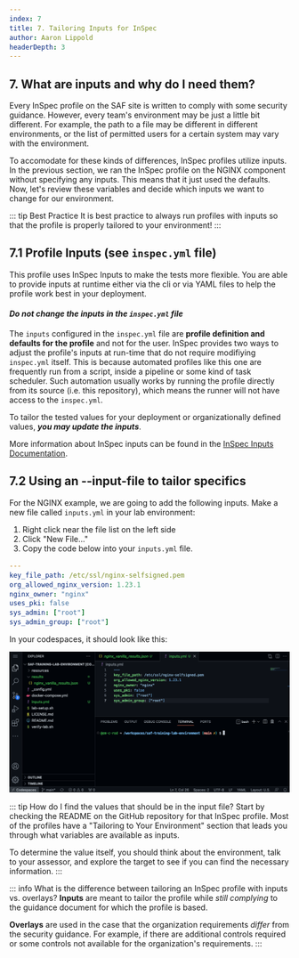 ```yaml
---
index: 7
title: 7. Tailoring Inputs for InSpec
author: Aaron Lippold
headerDepth: 3
---
```


## 7. What are inputs and why do I need them?

Every InSpec profile on the SAF site is written to comply with some security guidance. However, every team's environment may be just a little bit different. For example, the path to a file may be different in different environments, or the list of permitted users for a certain system may vary with the environment. 

To accomodate for these kinds of differences, InSpec profiles utilize inputs. In the previous section, we ran the InSpec profile on the NGINX component without specifying any inputs. This means that it just used the defaults. Now, let's review these variables and decide which inputs we want to change for our environment.

::: tip Best Practice
It is best practice to always run profiles with inputs so that the profile is properly tailored to your environment!
:::

## 7.1 Profile Inputs (see `inspec.yml` file)

This profile uses InSpec Inputs to make the tests more flexible. You are able to provide inputs at runtime either via the cli or via YAML files to help the profile work best in your deployment.

#### **_Do not change the inputs in the `inspec.yml` file_**

The `inputs` configured in the `inspec.yml` file are **profile definition and defaults for the profile** and not for the user. InSpec provides two ways to adjust the profile's inputs at run-time that do not require modifiying `inspec.yml` itself. This is because automated profiles like this one are frequently run from a script, inside a pipeline or some kind of task scheduler. Such automation usually works by running the profile directly from its source (i.e. this repository), which means the runner will not have access to the `inspec.yml`.

To tailor the tested values for your deployment or organizationally defined values, **_you may update the inputs_**.

More information about InSpec inputs can be found in the [InSpec Inputs Documentation](https://docs.chef.io/inspec/inputs/).

## 7.2 Using an --input-file to tailor specifics

For the NGINX example, we are going to add the following inputs. Make a new file called `inputs.yml` in your lab environment:
1. Right click near the file list on the left side
2. Click "New File..."
3. Copy the code below into your `inputs.yml` file.

```yml
---
key_file_path: /etc/ssl/nginx-selfsigned.pem
org_allowed_nginx_version: 1.23.1
nginx_owner: "nginx"
uses_pki: false
sys_admin: ["root"]
sys_admin_group: ["root"]
```

In your codespaces, it should look like this:

![Alt text](../../assets/img/Codespaces_InputFile_NGINX.png)

::: tip How do I find the values that should be in the input file?
Start by checking the README on the GitHub repository for that InSpec profile. Most of the profiles have a "Tailoring to Your Environment" section that leads you through what variables are available as inputs. 

To determine the value itself, you should think about the environment, talk to your assessor, and explore the target to see if you can find the necessary information.
:::

::: info What is the difference between tailoring an InSpec profile with inputs vs. overlays?
**Inputs** are meant to tailor the profile while _still complying_ to the guidance document for which the profile is based. 

**Overlays** are used in the case that the organization requirements _differ_ from the security guidance. For example, if there are additional controls required or some controls not available for the organization's requirements.
:::

<!-- ## 7.3 Rerun InSpec using the inputs file

We are going to make 2 changes to our InSpec command that we ran before. 
1. We are going to add `--input-file inputs.yml` to specify the inputs to the profile
2. We are going to change the name of our results file to `./results/nginx_vanilla_results_with_inputs.json` so it easy for us to distinguish the results later on.

This makes our new command:

```sh
inspec exec https://github.com/mitre/nginx-stigready-baseline -t docker://nginx --input-file inputs.yml --reporter cli json:./results/nginx_vanilla_results_with_inputs.json
```

### 7.3.1 CLI Results

You will see this result in the cli:

```sh
inspec exec https://github.com/mitre/nginx-stigready-baseline -t docker://nginx --input-file inputs.yml --reporter cli json:./results/nginx_vanilla_results_with_inputs.json
[2022-09-23T21:57:23+00:00] WARN: URL target https://github.com/mitre/nginx-stigready-baseline transformed to https://github.com/mitre/nginx-stigready-baseline/archive/master.tar.gz. Consider using the git fetcher
...
  ✔  V-56033: The web server must install security-relevant software updates within
    the configured time period directed by an authoritative source (e.g., IAVM,
    CTOs, DTMs, and STIGs).
     ✔  NGINX version v1.23.1 installed is not more then one patch level behind v1.23.0 is expected to cmp >= "1.23.0"
     ✔  NGINX version v1.23.1 installed is greater then or equal to the organization approved version v1.23.1 is expected to cmp >= "1.23.1"
  ✔  V-56035: The NGINX web server must display a default hosted application web page, not
    a directory listing, when a requested web page cannot be found.
     ✔  The root directory /usr/share/nginx/html should include the default index.html file.
  ↺  V-61353: The web server must remove all export ciphers to protect the
  confidentiality and integrity of transmitted information. (2 skipped)
     ↺  This test is NA because the ssl_prefer_server_ciphers directive has not been configured.
     ↺  This test is NA because the ssl_ciphers directive has not been configured.


Profile Summary: 29 successful controls, 24 control failures, 36 controls skipped
Test Summary: 131 successful, 89 failures, 55 skipped
```

### 7.3.2 The Results Visualized

Download the new results file.

![Alt text](../../assets/img/Codespaces_Inputs_NGINX_Results.png)

Upload your new results to [Heimdall](https://heimdall-lite.mitre.org/). When you look at the results in Heimdall, you can verify the inputs that were changed by expanding the File Info and looking at the inputs.

![Alt text](../../assets/img/Heimdall_Inputs_Changed.png) -->
